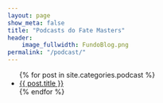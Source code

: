 ```yaml
---
layout: page
show_meta: false
title: "Podcasts do Fate Masters"
header:
    image_fullwidth: FundoBlog.png
permalink: "/podcast/"
---
```

<ul>
    {% for post in site.categories.podcast %} 
    <li><a href="{{ post.url }}">{{ post.title }}</a></li>
    {% endfor %}
</ul>

<ul>
